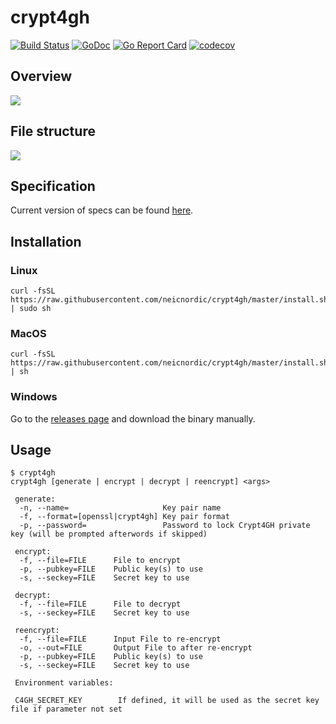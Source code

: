 # crypt4gh
[![Build Status](https://github.com/neicnordic/crypt4gh/workflows/Go/badge.svg)](https://github.com/neicnordic/crypt4gh/actions)
[![GoDoc](https://godoc.org/github.com/neicnordic/crypt4gh?status.svg)](https://pkg.go.dev/github.com/neicnordic/crypt4gh?tab=subdirectories)
[![Go Report Card](https://goreportcard.com/badge/github.com/neicnordic/crypt4gh)](https://goreportcard.com/report/github.com/neicnordic/crypt4gh)
[![codecov](https://codecov.io/gh/neicnordic/crypt4gh/branch/master/graph/badge.svg)](https://codecov.io/gh/neicnordic/crypt4gh)

## Overview
![](https://www.ga4gh.org/wp-content/uploads/Crypt4GH_comic.png)

## File structure
![](https://habrastorage.org/webt/yn/y2/pk/yny2pkp68sccx1vbvmodz-hfpzm.png)

## Specification
Current version of specs can be found [here](http://samtools.github.io/hts-specs/crypt4gh.pdf).

## Installation

### Linux
```
curl -fsSL https://raw.githubusercontent.com/neicnordic/crypt4gh/master/install.sh | sudo sh
```

### MacOS
```
curl -fsSL https://raw.githubusercontent.com/neicnordic/crypt4gh/master/install.sh | sh
```

### Windows
Go to the [releases page](https://github.com/neicnordic/crypt4gh/releases) and download the binary manually.

## Usage
```
$ crypt4gh
crypt4gh [generate | encrypt | decrypt | reencrypt] <args>

 generate:
  -n, --name=                     Key pair name
  -f, --format=[openssl|crypt4gh] Key pair format
  -p, --password=                 Password to lock Crypt4GH private key (will be prompted afterwords if skipped)

 encrypt:
  -f, --file=FILE      File to encrypt
  -p, --pubkey=FILE    Public key(s) to use
  -s, --seckey=FILE    Secret key to use

 decrypt:
  -f, --file=FILE      File to decrypt
  -s, --seckey=FILE    Secret key to use

 reencrypt:
  -f, --file=FILE      Input File to re-encrypt
  -o, --out=FILE       Output File to after re-encrypt
  -p, --pubkey=FILE    Public key(s) to use
  -s, --seckey=FILE    Secret key to use

 Environment variables:

 C4GH_SECRET_KEY        If defined, it will be used as the secret key file if parameter not set
```

